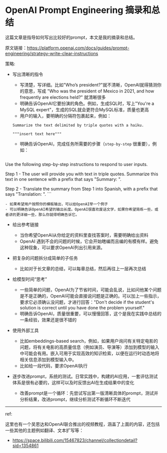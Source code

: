 # OpenAI Prompt Engineering 摘录和总结

这篇文章是指导如何写出比较好的prompt，本文是我的摘录和总结。

原文链接：https://platform.openai.com/docs/guides/prompt-engineering/strategy-write-clear-instructions

策略:

- 写出清晰的指令
    - 写清楚，写详细。比如"Who’s president?"就不清晰，OpenAI就得猜测你的意思，写成 "Who was the president of Mexico in 2021, and how frequently are elections held?" 就清晰很多
    - 明确告诉OpenAI它要扮演的角色。例如，生成SQL时，写上"You're a MySQL expert"，生成的SQL就会更符合MySQL标准，质量也更高
    - 用户的输入，要明确的分隔符包裹起来，例如：

    ```
    Summarize the text delimited by triple quotes with a haiku.

    """insert text here"""
    ```

    - 明确告诉OpenAI，完成任务所需要的步骤（`step-by-step` 很重要），例如：

    ```
Use the following step-by-step instructions to respond to user inputs.

Step 1 - The user will provide you with text in triple quotes. Summarize this text in one sentence with a prefix that says "Summary: ".

Step 2 - Translate the summary from Step 1 into Spanish, with a prefix that says "Translation: ".
    ```

    - 如果希望用户按照你的模板输出，可以给OpenAI举一个例子
    - 可以明确告诉OpenAI希望的输出长度。OpenAI很喜欢废话文学，如果你希望简练一些，或者讲的更详细一些，那么你就得明确告诉它。

- 给出参考链接
    - 当你希望OpenAI从你给定的资料里查找答案时，需要明确给出资料
    - OpenAI 遇到不会的问题的时候，它会开始瞎编而且编的有模有样。避免这种现象，可以要求OpenAI列出引用来源。

- 把复杂的问题拆分成简单的子任务
    - 比如对于长文章的总结，可以每章总结，然后再往上一层再次总结

- 给模型时间“思考”
    - 一些简单的问题，OpenAI为了节省时间，可能会乱说，比如问他某个问题是不是正确的，OpenAI可能会直接说问题是正确的。可以加上一些指示，要求它必须确认没问题，才进行回答："Don't decide if the student's solution is correct until you have done the problem yourself."
    - 明确告诉OpenAI，质量很重要，可以慢慢回答，这个是我在实践中总结的一条经验，效果还是很不错的

- 使用外部工具
    - 比如embeddings-based search，例如，如果用户询问有关特定电影的问题，将有关电影的高质量信息（例如演员、导演等）添加到模型的输入中可能会有用。嵌入可用于实现高效的知识检索，以便在运行时动态地将相关信息添加到模型输入中。
    - 比如给一段代码，要求OpenAI执行

- 逐步改进prompt，系统的测试。日常实践中，构建的AI应用，一套评估测试体系是很有必要的，这样可以及时反馈出AI在生成结果中的变化
    - 改善prompt是一个循环：先尝试写出第一版清晰具体的prompt，测试并分析结果，改进prompt，继续分析测试不断循环不断迭代

---

ref:

这里也有一个吴恩达和OpenAI联合推出的视频教程，涵盖了上面的内容，还包括一些其他的主题例如翻译、文本扩写等：

- https://space.bilibili.com/15467823/channel/collectiondetail?sid=1354861
